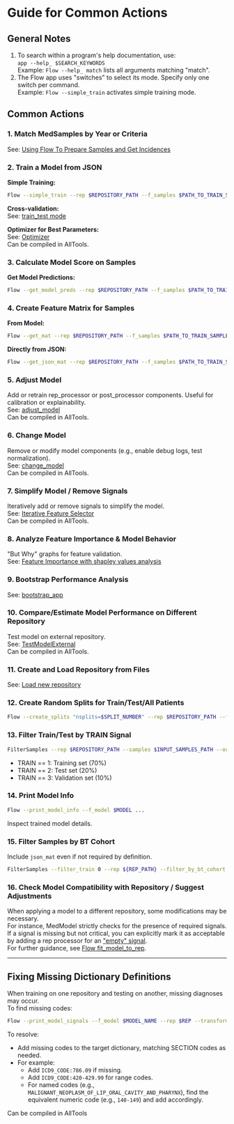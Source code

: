 # Guide for Common Actions

## General Notes
1. To search within a program's help documentation, use:  
   `app --help_ $SEARCH_KEYWORDS`  
   Example: `Flow --help_ match` lists all arguments matching "match".
2. The Flow app uses "switches" to select its mode. Specify only one switch per command.  
   Example: `Flow --simple_train` activates simple training mode.

## Common Actions

### 1. Match MedSamples by Year or Criteria
See: [Using Flow To Prepare Samples and Get Incidences](/Medial%20Tools/Using%20the%20Flow%20App/Using%20Flow%20To%20Prepare%20Samples%20and%20Get%20Incidences)

### 2. Train a Model from JSON
**Simple Training:**  
```bash
Flow --simple_train --rep $REPOSITORY_PATH --f_samples $PATH_TO_TRAIN_SAMPLES --f_json $PATH_TO_JSON_WITH_MODEL_INSTRUCTIONS --f_model $PATH_TO_OUTPUT_TO_STORE_MODEL
```
**Cross-validation:**  
See: [train_test mode](/Medial%20Tools/Using%20the%20Flow%20App/train_test%20mode)

**Optimizer for Best Parameters:**  
See: [Optimizer](/Medial%20Tools/Optimizer)  
Can be compiled in AllTools.

### 3. Calculate Model Score on Samples
**Get Model Predictions:**  
```bash
Flow --get_model_preds --rep $REPOSITORY_PATH --f_samples $PATH_TO_TRAIN_SAMPLES --f_model $PATH_TO_TRAINED_MODEL_BINARY_FILE --f_preds $OUTPUT_PATH_TO_STORE_SAMPLES
```

### 4. Create Feature Matrix for Samples
**From Model:**  
```bash
Flow --get_mat --rep $REPOSITORY_PATH --f_samples $PATH_TO_TRAIN_SAMPLES --f_model $PATH_TO_TRAINED_MODEL_BINARY_FILE --f_matrix $OUTPUT_PATH_TO_STORE_MATRIX
```
**Directly from JSON:**  
```bash
Flow --get_json_mat --rep $REPOSITORY_PATH --f_samples $PATH_TO_TRAIN_SAMPLES --f_json $PATH_TO_JSON_WITH_MODEL_INSTRUCTIONS --f_matrix $OUTPUT_PATH_TO_STORE_MATRIX
```

### 5. Adjust Model
Add or retrain rep_processor or post_processor components. Useful for calibration or explainability.  
See: [adjust_model](/Medial%20Tools/adjust_model)  
Can be compiled in AllTools.

### 6. Change Model
Remove or modify model components (e.g., enable debug logs, test normalization).  
See: [change_model](/Medial%20Tools/change_model)  
Can be compiled in AllTools.

### 7. Simplify Model / Remove Signals
Iteratively add or remove signals to simplify the model.  
See: [Iterative Feature Selector](/Medial%20Tools/Iterative%20Feature%20Selector)  
Can be compiled in AllTools.

### 8. Analyze Feature Importance & Model Behavior
"But Why" graphs for feature validation.  
See: [Feature Importance with shapley values analysis](/Medial%20Tools/Using%20the%20Flow%20App/Feature%20Importance%20with%20shapley%20values%20analysis)

### 9. Bootstrap Performance Analysis
See: [bootstrap_app](/Medial%20Tools/bootstrap_app)

### 10. Compare/Estimate Model Performance on Different Repository
Test model on external repository.  
See: [TestModelExternal](/Medial%20Tools/TestModelExternal)  
Can be compiled in AllTools.

### 11. Create and Load Repository from Files
See: [Load new repository](/Medial%20Tools/Using%20the%20Flow%20App/Load%20new%20repository)

### 12. Create Random Splits for Train/Test/All Patients
```bash
Flow --create_splits "nsplits=$SPLIT_NUMBER" --rep $REPOSITORY_PATH --f_split $OUTPUT_PATH
```

### 13. Filter Train/Test by TRAIN Signal
```bash
FilterSamples --rep $REPOSITORY_PATH --samples $INPUT_SAMPLES_PATH --output $OUTPUT_SAMPLES_PATH --filter_train $FILTER_TRAIN_VAL
```

- TRAIN == 1: Training set (70%)
- TRAIN == 2: Test set (20%)
- TRAIN == 3: Validation set (10%)

### 14. Print Model Info
```bash
Flow --print_model_info --f_model $MODEL ...
```
Inspect trained model details.

### 15. Filter Samples by BT Cohort
Include `json_mat` even if not required by definition.
```bash
FilterSamples --filter_train 0 --rep ${REP_PATH} --filter_by_bt_cohort "Time-Window:90,730;Age:50,80;Suspected:0,0;Ex_or_Current:1,1" --samples ${INPUT} --output ${OUTPUT} --json_mat ${JSON}
```

### 16. Check Model Compatibility with Repository / Suggest Adjustments

When applying a model to a different repository, some modifications may be necessary.  
For instance, MedModel strictly checks for the presence of required signals. If a signal is missing but not critical, you can explicitly mark it as acceptable by adding a rep processor for an ["empty" signal](/Infrastructure%20Home%20Page/01.Rep%20Processors%20Practical%20Guide/How%20to%20create%20an%20empty%20signal).  
For further guidance, see [Flow fit_model_to_rep](../Using%20the%20Flow%20App/Fit%20MedModel%20to%20Repository).

---

## Fixing Missing Dictionary Definitions

When training on one repository and testing on another, missing diagnoses may occur.  
To find missing codes:
```bash
Flow --print_model_signals --f_model $MODEL_NAME --rep $REP --transform_rep 1 --output_dict_path $PATH
```
To resolve:

- Add missing codes to the target dictionary, matching SECTION codes as needed.
- For example:
   - Add `ICD9_CODE:786.09` if missing.
   - Add `ICD9_CODE:420-429.99` for range codes.
   - For named codes (e.g., `MALIGNANT_NEOPLASM_OF_LIP_ORAL_CAVITY_AND_PHARYNX`), find the equivalent numeric code (e.g., `140-149`) and add accordingly.

Can be compiled in AllTools
